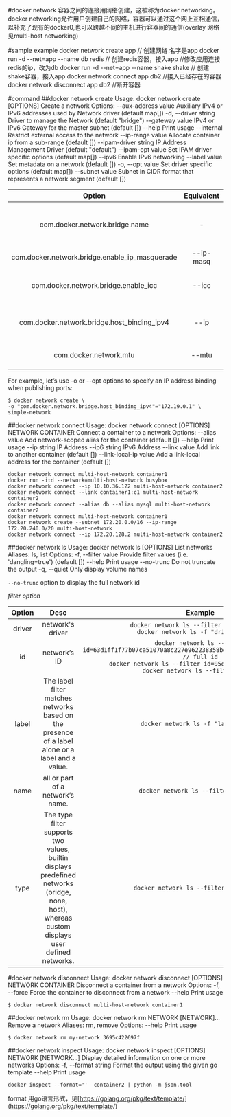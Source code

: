 #docker network
容器之间的连接用网络创建，这被称为docker networking。docker networking允许用户创建自己的网络，容器可以通过这个网上互相通信，以补充了现有的docker0,也可以跨越不同的主机进行容器间的通信(overlay 网络见multi-host networking)

#sample example
    docker network create app // 创建网络 名字是app
    docker run -d --net=app --name db redis // 创建redis容器，接入app
    //修改应用连接redis的ip，改为db
    docker run -d --net=app --name shake shake // 创建shake容器，接入app
    docker network connect app db2 //接入已经存在的容器
    docker network disconnect app db2 //断开容器

#command 
##docker network create
    Usage:  docker network create [OPTIONS]
    Create a network
    Options:
          --aux-address value    Auxiliary IPv4 or IPv6 addresses used by Network
                                 driver (default map[])
      -d, --driver string        Driver to manage the Network (default "bridge")
          --gateway value        IPv4 or IPv6 Gateway for the master subnet (default [])
          --help                 Print usage
          --internal             Restrict external access to the network
          --ip-range value       Allocate container ip from a sub-range (default [])
          --ipam-driver string   IP Address Management Driver (default "default")
          --ipam-opt value       Set IPAM driver specific options (default map[])
          --ipv6                 Enable IPv6 networking
          --label value          Set metadata on a network (default [])
      -o, --opt value            Set driver specific options (default map[])
          --subnet value         Subnet in CIDR format that represents a
                                 network segment (default [])

|        Option    |    Equivalent    |    Description    |
|    :------: |    :-------:    |    :---------:   |
|    com.docker.network.bridge.name    |    -    |    bridge name to be used when creating the Linux bridge    |
|    com.docker.network.bridge.enable_ip_masquerade    |    --ip-masq    |    Enable IP masquerading    |
|    com.docker.network.bridge.enable_icc    |    --icc    |    Enable or Disable Inter Container Connectivity    |
|    com.docker.network.bridge.host_binding_ipv4    |    --ip    |    Default IP when binding container ports    |
|    com.docker.network.mtu    |    --mtu    |    Set the containers network MTU    |

For example, let’s use -o or --opt options to specify an IP address binding when publishing ports:

    $ docker network create \
    -o "com.docker.network.bridge.host_binding_ipv4"="172.19.0.1" \
    simple-network


##docker network connect
    Usage:  docker network connect [OPTIONS] NETWORK CONTAINER
    Connect a container to a network
    Options:
          --alias value           Add network-scoped alias for the container (default [])
          --help                  Print usage
          --ip string             IP Address
          --ip6 string            IPv6 Address
          --link value            Add link to another container (default [])
          --link-local-ip value   Add a link-local address for the container (default [])

    docker network connect multi-host-network container1
    docker run -itd --network=multi-host-network busybox
    docker network connect --ip 10.10.36.122 multi-host-network container2
    docker network connect --link container1:c1 multi-host-network container2
    docker network connect --alias db --alias mysql multi-host-network container2
    docker network connect multi-host-network container1
    docker network create --subnet 172.20.0.0/16 --ip-range 172.20.240.0/20 multi-host-network
    docker network connect --ip 172.20.128.2 multi-host-network container2

##docker network ls
    Usage:  docker network ls [OPTIONS]
    List networks
    Aliases:
      ls, list
    Options:
      -f, --filter value   Provide filter values (i.e. 'dangling=true') (default [])
          --help           Print usage
          --no-trunc       Do not truncate the output
      -q, --quiet          Only display volume names

`--no-trunc` option to display the full network id

*filter option*

|Option|Desc|Example|
|:------:|:-------:|:---------:|
|driver|network's driver|`docker network ls --filter driver=bridge`</br>`docker network ls -f "driver=bridge"`|
|id|network’s ID|`docker network ls --filter id=63d1ff1f77b07ca51070a8c227e962238358bd310bde1529cf62e6c307ade161 // full id`</br>`docker network ls --filter id=95e74588f40d // sub id`</br>`docker network ls --filter id=95e`|
|label|The label filter matches networks based on the presence of a label alone or a label and a value.|`docker network ls -f "label=usage"`|
|name|all or part of a network’s name.|`docker network ls --filter name=foo`|
|type|The type filter supports two values, builtin displays predefined networks (bridge, none, host), whereas custom displays user defined networks.|`docker network ls --filter type=custom`|

#docker network disconnect
    Usage:  docker network disconnect [OPTIONS] NETWORK CONTAINER
    Disconnect a container from a network
    Options:
      -f, --force   Force the container to disconnect from a network
          --help    Print usage

    $ docker network disconnect multi-host-network container1
##docker network rm
    Usage:  docker network rm NETWORK [NETWORK]...
    Remove a network
    Aliases:
      rm, remove
    Options:
          --help   Print usage

    $ docker network rm my-network 3695c422697f

##docker network inspect
    Usage:  docker network inspect [OPTIONS] NETWORK [NETWORK...]
    Display detailed information on one or more networks
    Options:
      -f, --format string   Format the output using the given go template
          --help            Print usage

    docker inspect --format=''  container2 | python -m json.tool

format 用go语言形式，见[https://golang.org/pkg/text/template/](https://golang.org/pkg/text/template/)
